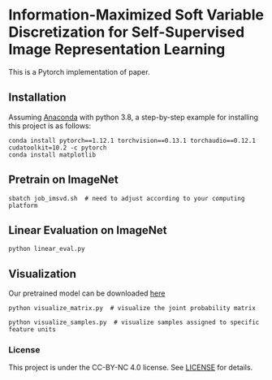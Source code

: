 # Information-Maximized Soft Variable Discretization for Self-Supervised Image Representation Learning

This is a Pytorch implementation of paper.


## Installation
Assuming [Anaconda](https://www.anaconda.com/) with python 3.8, a step-by-step example for installing this project is as follows:

```shell script
conda install pytorch==1.12.1 torchvision==0.13.1 torchaudio==0.12.1 cudatoolkit=10.2 -c pytorch
conda install matplotlib
```

## Pretrain on ImageNet

```shell script
sbatch job_imsvd.sh  # need to adjust according to your computing platform
```

## Linear Evaluation on ImageNet

```shell script
python linear_eval.py
```

## Visualization

Our pretrained model can be downloaded [here](https://drive.google.com/file/d/1NU_V3ZXuGWcRE14btg4K_kCAKpwi-o0t/view?usp=sharing)

```shell script
python visualize_matrix.py  # visualize the joint probability matrix
```

```shell script
python visualize_samples.py  # visualize samples assigned to specific feature units
```

### License
This project is under the CC-BY-NC 4.0 license. See [LICENSE](LICENSE) for details.